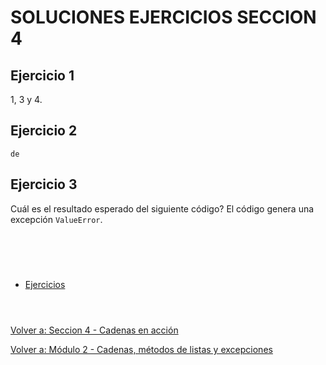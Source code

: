 # **SOLUCIONES EJERCICIOS SECCION 4**  

## **Ejercicio 1**  

1, 3 y 4.

## **Ejercicio 2**  

```
de
```

## **Ejercicio 3**  

Cuál es el resultado esperado del siguiente código?
El código genera una excepción ```ValueError```.  

#  
<br></br>

- [Ejercicios](Sec4-ej.md)
<br></br>  

#  

[Volver a: Seccion 4 - Cadenas en acción](_Seccion4.md)  

[Volver a: Módulo 2 - Cadenas, métodos de listas y excepciones](../README.md)